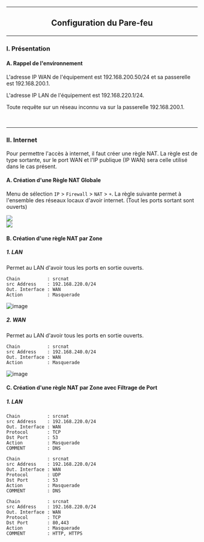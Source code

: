 --------------------------------------------------------------------------------------------------------------------------------------------------------------------------------------------------------------------
## <p align='center'> Configuration du Pare-feu </p>

--------------------------------------------------------------------------------------------------------------------------------------------------------------------------------------------------------------------
### I. Présentation
#### A. Rappel de l'environnement
L'adresse IP WAN de l'équipement est 192.168.200.50/24 et sa passerelle est 192.168.200.1.

L'adresse IP LAN de l'équipement est 192.168.220.1/24.

Toute requête sur un réseau inconnu va sur la passerelle 192.168.200.1.

<br />


--------------------------------------------------------------------------------------------------------------------------------------------------------------------------------------------------------------------
### II. Internet
Pour permettre l'accès à internet, il faut créer une règle NAT. La règle est de type sortante, sur le port WAN et l'IP publique (IP WAN) sera celle utilisé dans le cas présent.

#### A. Création d'une Règle NAT Globale
Menu de sélection `IP` > `Firewall` > `NAT` > `+`. La règle suivante permet à l'ensemble des réseaux locaux d'avoir internet. (Tout les ports sortant sont ouverts)

<img src='https://github.com/Drthrax74/Mikrotik/assets/35907/20867a8f-e62d-4481-b8c1-a939184dff95' />

<br />

<img src='https://github.com/Drthrax74/Mikrotik/assets/35907/d7519170-c70a-40a9-8238-17940894200d' />


<br />

#### B. Création d'une règle NAT par Zone
##### 1. LAN
Permet au LAN d'avoir tous les ports en sortie ouverts.
```
Chain          : srcnat
src Address    : 192.168.220.0/24
Out. Interface : WAN
Action         : Masquerade
```

![image](https://github.com/Drthrax74/Mikrotik/assets/35907/14eefcf2-5e84-4191-8c64-235eddf0433f)

##### 2. WAN
Permet au LAN d'avoir tous les ports en sortie ouverts.
```
Chain          : srcnat
src Address    : 192.168.240.0/24
Out. Interface : WAN
Action         : Masquerade
```
![image](https://github.com/Drthrax74/Mikrotik/assets/35907/2723bfe0-3ee3-4dc1-9130-f70cf05123a3)



#### C. Création d'une règle NAT par Zone avec Filtrage de Port
##### 1. LAN

```
Chain          : srcnat
src Address    : 192.168.220.0/24
Out. Interface : WAN
Protocol       : TCP
Dst Port       : 53
Action         : Masquerade
COMMENT        : DNS
```

```
Chain          : srcnat
src Address    : 192.168.220.0/24
Out. Interface : WAN
Protocol       : UDP
Dst Port       : 53
Action         : Masquerade
COMMENT        : DNS
```

```
Chain          : srcnat
src Address    : 192.168.220.0/24
Out. Interface : WAN
Protocol       : TCP
Dst Port       : 80,443
Action         : Masquerade
COMMENT        : HTTP, HTTPS
```
